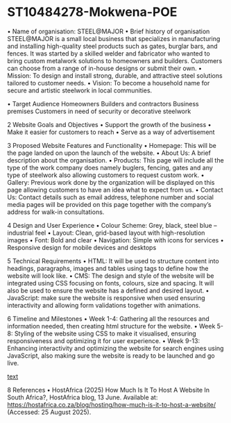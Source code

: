 # ST10484278-Mokwena-POE
•	Name of organisation:
STEEL@MAJOR
•	Brief history of organisation
STEEL@MAJOR is a small local business that specializes in manufacturing and installing high-quality steel products such as gates, burglar bars, and fences. It was started by a skilled welder and fabricator who wanted to bring custom metalwork solutions to homeowners and builders. Customers can choose from a range of in-house designs or submit their own.
•	Mission: 
To design and install strong, durable, and attractive steel solutions tailored to customer needs.
•	Vision: 
To become a household name for secure and artistic steelwork in local communities.
 
•	Target Audience
Homeowners
Builders and contractors
Business premises
Customers in need of security or decorative steelwork

2	Website Goals and Objectives
•	Support the growth of the business
•	Make it easier for customers to reach 
•	Serve as a way of advertisement 

3	Proposed Website Features and Functionality
•	Homepage: This will be the page landed on upon the launch of the website.
•	About Us: A brief description about the organisation. 
•	Products: This page will include all the type of the work company does namely buglers, fencing, gates and any type of steelwork also allowing customers to request custom work.
•	Gallery: Previous work done by the organization will be displayed on this page allowing customers to have an idea what to expect from us.
•	Contact Us: Contact details such as email address, telephone number and social media pages will be provided on this page together with the company’s address for walk-in consultations.


4	Design and User Experience
•	Colour Scheme: Grey, black, steel blue – industrial feel
•	Layout: Clean, grid-based layout with high-resolution images
•	Font: Bold and clear
•	Navigation: Simple with icons for services
•	Responsive design for mobile devices and desktops


5	Technical Requirements
•	HTML: It will be used to structure content into headings, paragraphs, images and tables using tags to define how the website will look like.
•	CMS: The design and style of the website will be integrated using CSS focusing on fonts, colours, size and spacing. It will also be used to ensure the website has a defined and desired layout.
•	JavaScript: make sure the website is responsive when used ensuring interactivity and allowing form validations together with animations.

6	Timeline and Milestones
•	Week 1-4: Gathering all the resources and information needed, then creating html structure for the website.
•	Week 5-8: Styling of the website using CSS to make it visualised, ensuring responsiveness and optimizing it for user experience.
•	Week 9-13: Enhancing interactivity and optimizing the website for search engines using JavaScript, also making sure the website is ready to be launched and go live.

[text](../../../Downloads/sitemap.pdf)


8	References
•	HostAfrica (2025) How Much Is It To Host A Website In South Africa?, HostAfrica blog, 13 June. Available at: https://hostafrica.co.za/blog/hosting/how-much-is-it-to-host-a-website/ (Accessed: 25 August 2025).
